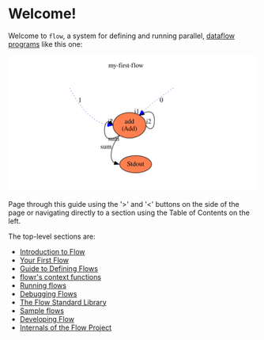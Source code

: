 # Welcome!
Welcome to `flow`, a system for defining and running parallel, 
[dataflow programs](https://en.wikipedia.org/wiki/Dataflow_programming) like this one:

![First flow](first_flow/first.svg)

Page through this guide using the '>' and '<' buttons on the side of the page or navigating directly
to a section using the Table of Contents on the left.

The top-level sections are:
* [Introduction to Flow](introduction/what_is_flow.md)
* [Your First Flow](first_flow/first_flow.md)
* [Guide to Defining Flows](describing/definition_overview.md)
* [flowr's context functions](../flowr/src/cli/flowr_context_functions.md)
* [Running flows](running/running.md)
* [Debugging Flows](debugging/debugger.md)
* [The Flow Standard Library](../flowstdlib/src/flowstdlib.md)
* [Sample flows](developing/flowsamples.md)
* [Developing Flow](developing/overview.md)
* [Internals of the Flow Project](internals/overview.md)
